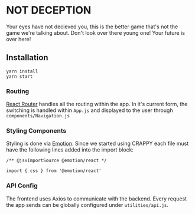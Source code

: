 # NOT DECEPTION

Your eyes have not decieved you, this is the better game that's not the game we're talking about. Don't look over there young one! Your future is over here!

## Installation

```
yarn install
yarn start
```

### Routing

[React Router](https://reactrouter.com/) handles all the routing within the app. In it's current form, the switching is handled within `App.js` and displayed to the user through `components/Navigation.js`

### Styling Components

Styling is done via [Emotion](https://emotion.sh/docs/introduction). Since we started using CRAPPY each file must have the following lines added into the import block:

```
/** @jsxImportSource @emotion/react */

import { css } from '@emotion/react'
```

### API Config

The frontend uses Axios to communicate with the backend. Every request the app sends can be globally configured under `utilities/api.js`.